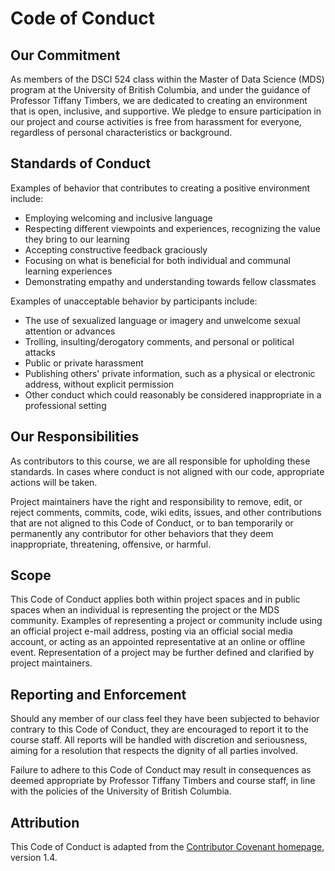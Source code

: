 # Code of Conduct

## Our Commitment

As members of the DSCI 524 class within the Master of Data Science (MDS) program at the University of British Columbia, and under the guidance of Professor Tiffany Timbers, we are dedicated to creating an environment that is open, inclusive, and supportive. We pledge to ensure participation in our project and course activities is free from harassment for everyone, regardless of personal characteristics or background.

## Standards of Conduct

Examples of behavior that contributes to creating a positive environment include:

* Employing welcoming and inclusive language
* Respecting different viewpoints and experiences, recognizing the value they bring to our learning
* Accepting constructive feedback graciously
* Focusing on what is beneficial for both individual and communal learning experiences
* Demonstrating empathy and understanding towards fellow classmates

Examples of unacceptable behavior by participants include:

* The use of sexualized language or imagery and unwelcome sexual attention or advances
* Trolling, insulting/derogatory comments, and personal or political attacks
* Public or private harassment
* Publishing others' private information, such as a physical or electronic address, without explicit permission
* Other conduct which could reasonably be considered inappropriate in a professional setting

## Our Responsibilities

As contributors to this course, we are all responsible for upholding these standards. In cases where conduct is not aligned with our code, appropriate actions will be taken. 

Project maintainers have the right and responsibility to remove, edit, or reject comments, commits, code, wiki edits, issues, and other contributions that are not aligned to this Code of Conduct, or to ban temporarily or permanently any contributor for other behaviors that they deem inappropriate, threatening, offensive, or harmful.

## Scope

This Code of Conduct applies both within project spaces and in public spaces when an individual is representing the project or the MDS community. Examples of representing a project or community include using an official project e-mail address, posting via an official social media account, or acting as an appointed representative at an online or offline event. Representation of a project may be further defined and clarified by project maintainers.

## Reporting and Enforcement

Should any member of our class feel they have been subjected to behavior contrary to this Code of Conduct, they are encouraged to report it to the course staff. All reports will be handled with discretion and seriousness, aiming for a resolution that respects the dignity of all parties involved.

Failure to adhere to this Code of Conduct may result in consequences as deemed appropriate by Professor Tiffany Timbers and course staff, in line with the policies of the University of British Columbia.


## Attribution

This Code of Conduct is adapted from the [Contributor Covenant homepage](http://contributor-covenant.org/version/1/4), version 1.4.
